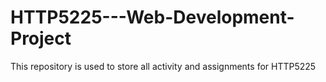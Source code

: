 # HTTP5225---Web-Development-Project
This repository is used to store all activity and assignments for HTTP5225
